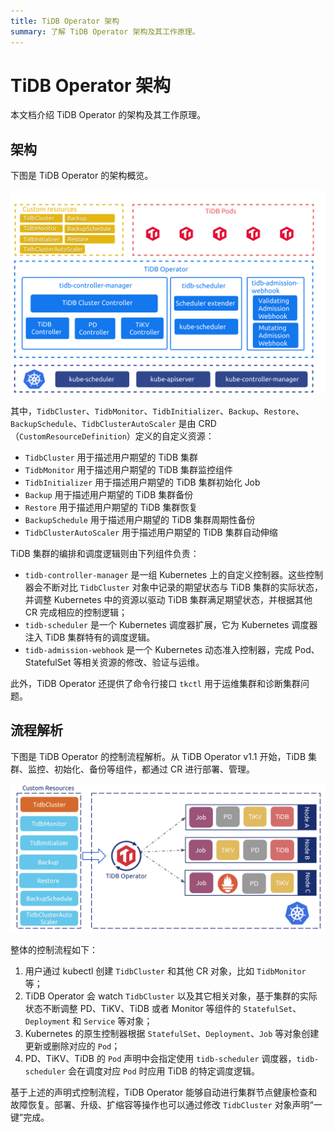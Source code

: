 ```yaml
---
title: TiDB Operator 架构
summary: 了解 TiDB Operator 架构及其工作原理。
---
```


# TiDB Operator 架构

本文档介绍 TiDB Operator 的架构及其工作原理。

## 架构

下图是 TiDB Operator 的架构概览。

![TiDB Operator Overview](/media/tidb-operator-overview-1.1.png)

其中，`TidbCluster`、`TidbMonitor`、`TidbInitializer`、`Backup`、`Restore`、`BackupSchedule`、`TidbClusterAutoScaler` 是由 CRD（`CustomResourceDefinition`）定义的自定义资源：

* `TidbCluster` 用于描述用户期望的 TiDB 集群
* `TidbMonitor` 用于描述用户期望的 TiDB 集群监控组件
* `TidbInitializer` 用于描述用户期望的 TiDB 集群初始化 Job
* `Backup` 用于描述用户期望的 TiDB 集群备份
* `Restore` 用于描述用户期望的 TiDB 集群恢复
* `BackupSchedule` 用于描述用户期望的 TiDB 集群周期性备份
* `TidbClusterAutoScaler` 用于描述用户期望的 TiDB 集群自动伸缩

TiDB 集群的编排和调度逻辑则由下列组件负责：

* `tidb-controller-manager` 是一组 Kubernetes 上的自定义控制器。这些控制器会不断对比 `TidbCluster` 对象中记录的期望状态与 TiDB 集群的实际状态，并调整 Kubernetes 中的资源以驱动 TiDB 集群满足期望状态，并根据其他 CR 完成相应的控制逻辑；
* `tidb-scheduler` 是一个 Kubernetes 调度器扩展，它为 Kubernetes 调度器注入 TiDB 集群特有的调度逻辑。
* `tidb-admission-webhook` 是一个 Kubernetes 动态准入控制器，完成 Pod、StatefulSet 等相关资源的修改、验证与运维。

此外，TiDB Operator 还提供了命令行接口 `tkctl` 用于运维集群和诊断集群问题。

## 流程解析

下图是 TiDB Operator 的控制流程解析。从 TiDB Operator v1.1 开始，TiDB 集群、监控、初始化、备份等组件，都通过 CR 进行部署、管理。

![TiDB Operator Control Flow](/media/tidb-operator-control-flow-1.1.png)

整体的控制流程如下：

1. 用户通过 kubectl 创建 `TidbCluster` 和其他 CR 对象，比如 `TidbMonitor` 等；
2. TiDB Operator 会 watch `TidbCluster` 以及其它相关对象，基于集群的实际状态不断调整 PD、TiKV、TiDB 或者 Monitor 等组件的 `StatefulSet`、`Deployment` 和 `Service` 等对象；
3. Kubernetes 的原生控制器根据 `StatefulSet`、`Deployment`、`Job` 等对象创建更新或删除对应的 `Pod`；
4. PD、TiKV、TiDB 的 `Pod` 声明中会指定使用 `tidb-scheduler` 调度器，`tidb-scheduler` 会在调度对应 `Pod` 时应用 TiDB 的特定调度逻辑。

基于上述的声明式控制流程，TiDB Operator 能够自动进行集群节点健康检查和故障恢复。部署、升级、扩缩容等操作也可以通过修改 `TidbCluster` 对象声明“一键”完成。
